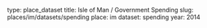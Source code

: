 type: place_dataset
title: Isle of Man / Government Spending
slug: places/im/datasets/spending
place: im
dataset: spending
year: 2014

